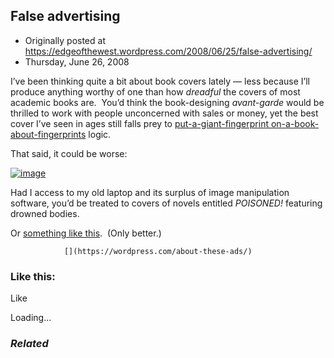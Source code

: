 ## False advertising

 * Originally posted at https://edgeofthewest.wordpress.com/2008/06/25/false-advertising/
 * Thursday, June 26, 2008

I’ve been thinking quite a bit about book covers lately — less because I’ll produce anything worthy of one than how _dreadful_ the covers of most academic books are.  You’d think the book-designing _avant-garde_ would be thrilled to work with people unconcerned with sales or money, yet the best cover I’ve seen in ages still falls prey to [put-a-giant-fingerprint on-a-book-about-fingerprints](http://www.amazon.com/exec/obidos/ASIN/0674010027/diesekoschmar-20) logic.

That said, it could be worse:

[![image](https://edgeofthewest.files.wordpress.com/2008/06/n250452.jpg?w=490)](https://edgeofthewest.files.wordpress.com/2008/06/n250452.jpg)

Had I access to my old laptop and its surplus of image manipulation software, you’d be treated to covers of novels entitled _POISONED!_ featuring drowned bodies.

Or [something like this](http://acephalous.typepad.com/treasure.jpg).  (Only better.)

		

			

				[](https://wordpress.com/about-these-ads/)
				

					
				

			

		

### Like this:

Like

 
Loading...

[]()

### _Related_

